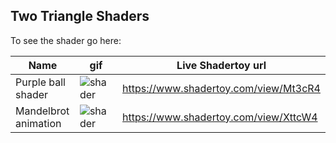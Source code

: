 ## Two Triangle Shaders

To see the shader go here:  



| Name | gif | Live Shadertoy url |
| --- | --- | --- |
| Purple ball shader | ![shader](https://i.imgur.com/VmhhZC1.gif) | https://www.shadertoy.com/view/Mt3cR4 |
| Mandelbrot animation | ![shader](https://i.imgur.com/dMDTsXG.gif) | https://www.shadertoy.com/view/XttcW4 |


